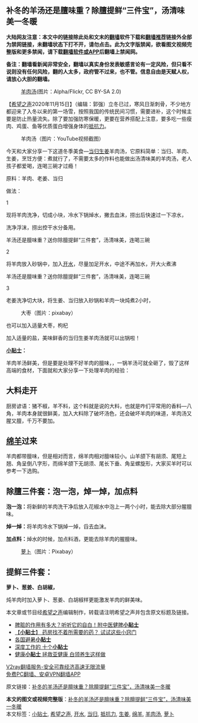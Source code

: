  <h2>补冬的羊汤还是膻味重？除膻提鲜“三件宝”，汤清味美一冬暖</h2> <p class="notice"><b>大陆网友注意：本文中的链接除此处和文末的<a href="https://github.com/bannedbook/fanqiang" >翻墙</a>软件下载和<a href="https://github.com/killgcd/justmysocks/blob/master/README.md">翻墙推荐</a>链接外全部为禁网链接，未翻墙状态下打不开，请勿点击。此为文字版禁闻，欲看图文视频完整版和更多禁闻，请下载<a href="https://github.com/bannedbook/fanqiang">翻墙软件或APP</a>后翻墙上禁闻网。</p><p>备注：翻墙看新闻非常安全，翻墙以真实身份发表敏感言论有一定风险，但只看不说则没有任何风险，翻的人太多，政府管不过来，也不管。信息自由是天赋人权，请放心大胆的翻墙。</b></p>  <div class="entry"> <figure><figcaption><a href="https://www.bannedbook.org/bnews/tag/%E7%BE%8A%E8%82%89%E6%B1%A4/" class="st_tag internal_tag" rel="tag" title="标签 羊肉汤 下的日志">羊肉汤</a>(图片：Alpha/Flickr, CC BY-SA 2.0)</figcaption></figure> <p>【<span class='wp_keywordlink_affiliate'><a href="https://www.soundofhope.org" title="希望之声" target="_blank">希望之声</a></span>2020年11月15日】（编辑：郭强）立冬已过，寒风日渐刺骨，不少地方都迎来了入冬以来的第一场雪，按照我国的传统民间习惯，需要进补，这个时候主要是防止热量流失。除了要加强防寒保暖，更要在营养搭配上注意，要多吃一些瘦肉、鸡蛋、鱼等优质蛋白增强身体的<a href="https://www.bannedbook.org/bnews/tag/%E6%8A%B5%E6%8A%97%E5%8A%9B/" class="st_tag internal_tag" rel="tag" title="标签 抵抗力 下的日志">抵抗力</a>。</p> <figure><figcaption>羊肉汤（图片：YouTube视频截图）</figcaption></figure> <p>今天和大家分享一下这道冬季美食—<a href="https://www.bannedbook.org/bnews/tag/%E5%BD%93%E5%BD%92/" class="st_tag internal_tag" rel="tag" title="标签 当归 下的日志">当归</a><a href="https://www.bannedbook.org/bnews/tag/%e7%94%9f%e5%a7%9c/" class="st_tag internal_tag" rel="tag" title="标签 生姜 下的日志">生姜</a>羊肉汤，它原料简单：当归、羊肉、生姜，烹饪方便：煮就行了，不需要太多的作料也能做出汤清味美的羊肉汤，老人孩子都爱喝，连喝三碗才过瘾！</p> <p>原料：羊肉、老姜、当归</p> <p>做法：</p> <p>1</p> <p>现将羊肉洗净，切成小块，冷水下锅焯水，撇去血沫，捞出后快速过一下凉水，</p> <p>洗净浮沫，捞出控干水分备用。</p> <p>羊汤还是膻味重？送你除膻提鲜“三件套”，汤清味美，连喝三碗</p>  <p>2</p> <p>将羊肉放入砂锅中，加入<a href="https://www.bannedbook.org/bnews/tag/%e5%bc%80%e6%b0%b4/" class="st_tag internal_tag" rel="tag" title="标签 开水 下的日志">开水</a>，尽量加足开水，中途不再加水，开大火煮沸</p> <p>羊汤还是膻味重？送你除膻提鲜“三件套”，汤清味美，连喝三碗</p> <p>3</p> <p>老姜洗净切大块，将生姜、当归放入砂锅和羊肉一块炖煮2小时，</p> <figure><figcaption>大枣（图片：pixabay）</figcaption></figure> <p>也可以加入适量大枣，枸杞</p> <p>加入适量的盐，美味鲜香的当归生姜羊肉汤就可以出锅啦！</p> <p><strong><a href="https://www.bannedbook.org/bnews/tag/%E5%B0%8F%E8%B4%B4%E5%A3%AB/" class="st_tag internal_tag" rel="tag" title="标签 小贴士 下的日志">小贴士</a>：</strong></p>  <p>羊肉羊汤鲜美，但是要是处理不好羊肉的膻味，，一锅羊汤可就全砸了，毁了这样高端的食材，下面就和大家分享一下处理羊肉的经验：</p> <h2>大料走开</h2> <p>厨房谚语：猪不椒，羊不料，这个料就是说的大料，也就是咋们平常用的香料—八角，羊肉本身就很鲜美，加入大料除了破坏汤色，还会破坏羊肉的味道，羊肉汤又腥又膻，千万不要加。</p> <h2><a href="https://www.bannedbook.org/bnews/tag/%e7%bb%b5%e7%be%8a/" class="st_tag internal_tag" rel="tag" title="标签 绵羊 下的日志">绵羊</a>过来</h2> <p>羊肉都带膻味，但是相对而言，绵羊肉相对膻味较小。山羊颌下有胡须、尾短上翘、角呈倒八字形，而绵羊颌下无胡须、尾长下垂、角呈螺旋形，大家买羊时可以参考一下选购。</p> <h2>除膻三件套：泡一泡，焯一焯，加点料</h2> <p><strong>泡一泡：</strong>将新鲜的羊肉洗干净后放入花椒水中泡上一两个小时，能去除大部分腥膻味。</p> <p><strong>焯一焯：</strong>将羊肉冷水下锅焯一焯，舀去血沫。</p> <p><strong>加点料：</strong>焯水的时候，加点料酒，更能去除羊肉的腥膻味。</p> <figure><figcaption><a href="https://www.bannedbook.org/bnews/tag/%e8%90%9d%e5%8d%9c/" class="st_tag internal_tag" rel="tag" title="标签 萝卜 下的日志">萝卜</a>（图片：Pixabay）</figcaption></figure> <h2>提鲜三件套：</h2> <p><strong>萝卜、葱姜、白胡椒，</strong></p> <p>炖羊肉时加入萝卜、葱姜、白胡椒样更能激发羊肉的鲜美味。</p>  <p>本文章或节目经<a href="https://www.bannedbook.org/bnews/tag/%e5%b8%8c%e6%9c%9b%e4%b9%8b%e5%a3%b0/" class="st_tag internal_tag" rel="tag" title="标签 希望之声 下的日志">希望之声</a>编辑制作，转载请注明希望之声并包含原文标题及链接。</p> <ul class='op-related-articles' title='相关阅读'> <li><a href='https://www.bannedbook.org/bnews/health/20201007/1409418.html' target='_blank'>脾脏的作用有多大？听听它的自白！附中医健脾<b>小贴士</b></a></li> <li><a href='https://www.bannedbook.org/bnews/comments/20200324/1299430.html' target='_blank'>【<b>小贴士</b>】 药房找不着所需要的药？ 试试这些小窍门</a></li> <li><a href='https://www.bannedbook.org/bnews/lifebaike/20190821/1178127.html' target='_blank'>各国避暑<b>小贴士</b></a></li> <li><a href='https://www.bannedbook.org/bnews/lifebaike/20190403/1107500.html' target='_blank'>深度工作的 十个<b>小贴士</b></a></li> <li><a href='https://www.bannedbook.org/bnews/health/20190323/1101780.html' target='_blank'>健康<b>小贴士</b> 拯救亚健康 白领养生这样做</a></li> </ul> <p class="texttj"> <a href="https://www.bannedbook.org/forum23/topic22702.html" target="_blank">V2ray翻墙服务-安全可靠经济高速无限流量</a><br/> <a href="https://github.com/bannedbook/fanqiang/wiki/%E7%A6%81%E9%97%BB%E7%BD%91%E5%AE%89%E5%8D%93%E7%BF%BB%E5%A2%99%E6%96%B0%E9%97%BBAPP" target="_blank">免费PC翻墙、安卓VPN翻墙APP</a></p><p>原文链接：<a class="src_link"  href="https://www.soundofhope.org/post/442888" target="_blank">补冬的羊汤还是膻味重？除膻提鲜“三件宝”，汤清味美一冬暖</a></p><a name='sharetosocial'></a>       <div><b>本文的图文或视频完整版</b>：<a href='https://www.bannedbook.org/bnews/comments/20201115/1431442.html'>补冬的羊汤还是膻味重？除膻提鲜“三件宝”，汤清味美一冬暖</a></div>  </div><!--END ENTRY--> <div class="postfooter"> <div>本文标签：<a href="https://www.bannedbook.org/bnews/tag/%E5%B0%8F%E8%B4%B4%E5%A3%AB/" rel="tag">小贴士</a>, <a href="https://www.bannedbook.org/bnews/tag/%e5%b8%8c%e6%9c%9b%e4%b9%8b%e5%a3%b0/" rel="tag">希望之声</a>, <a href="https://www.bannedbook.org/bnews/tag/%e5%bc%80%e6%b0%b4/" rel="tag">开水</a>, <a href="https://www.bannedbook.org/bnews/tag/%E5%BD%93%E5%BD%92/" rel="tag">当归</a>, <a href="https://www.bannedbook.org/bnews/tag/%E6%8A%B5%E6%8A%97%E5%8A%9B/" rel="tag">抵抗力</a>, <a href="https://www.bannedbook.org/bnews/tag/%e7%94%9f%e5%a7%9c/" rel="tag">生姜</a>, <a href="https://www.bannedbook.org/bnews/tag/%e7%bb%b5%e7%be%8a/" rel="tag">绵羊</a>, <a href="https://www.bannedbook.org/bnews/tag/%E7%BE%8A%E8%82%89%E6%B1%A4/" rel="tag">羊肉汤</a>, <a href="https://www.bannedbook.org/bnews/tag/%e8%90%9d%e5%8d%9c/" rel="tag">萝卜</a></div>  </div><!--END POSTFOOTER--> 